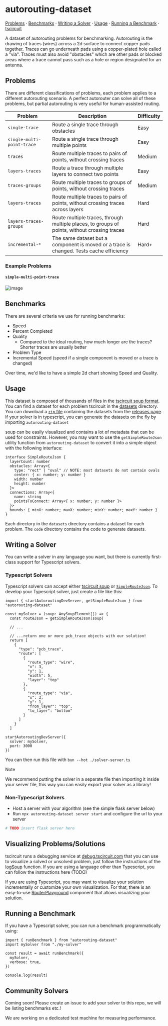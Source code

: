 # autorouting-dataset

[Problems](#problems) &middot; [Benchmarks](#benchmarks) &middot; [Writing a Solver](#writing-a-solver) &middot; [Usage](#usage) &middot; [Running a Benchmark](#running-a-benchmark) &middot; [tscircuit](https://github.com/tscircuit/tscircuit)

A dataset of autorouting problems for benchmarking. Autorouting
is the drawing of traces (wires) across a 2d surface to connect
copper pads together. Traces can go underneath pads using a
copper-plated hole called a "via". Traces must also avoid "obstacles"
which are other pads or blocked areas where a trace cannot pass
such as a hole or region designated for an antenna.

## Problems

There are different classifications of problems, each problem
applies to a different autorouting scenario. A perfect autorouter
can solve all of these problems, but partial autorouting is
very useful for human-assisted routing.

| Problem                    | Description                                                                                  | Difficulty |
| -------------------------- | -------------------------------------------------------------------------------------------- | ---------- |
| `single-trace`             | Route a single trace through obstacles                                                       | Easy       |
| `single-multi-point-trace` | Route a single trace through multiple points                                                 | Easy       |
| `traces`                   | Route multiple traces to pairs of points, without crossing traces                            | Medium     |
| `layers-traces`            | Route a trace through multiple layers to connect two points                                  | Easy       |
| `traces-groups`            | Route multiple traces to groups of points, without crossing traces                           | Medium     |
| `layers-traces`            | Route multiple traces to pairs of points, without crossing traces across layers              | Hard       |
| `layers-traces-groups`     | Route multiple traces, through multiple places, to groups of points, without crossing traces | Hard       |
| `incremental-*`            | The same dataset but a component is moved or a trace is changed. Tests cache efficiency      | Hard+      |

### Example Problems

#### `simple-multi-point-trace`

![image](https://github.com/user-attachments/assets/6f21ae45-191a-4f3a-aeb2-8b56576a1ece)

## Benchmarks

There are several criteria we use for running benchmarks:

- Speed
- Percent Completed
- Quality
  - Compared to the ideal routing, how much longer are the traces? Shorter traces are usually better
- Problem Type
- Incremental Speed (speed if a single component is moved or a trace is changed)

Over time, we'd like to have a simple 2d chart showing Speed and Quality.

## Usage

This dataset is composed of thousands of files in the [tscircuit soup format](https://docs.tscircuit.com/api-reference/advanced/soup). You
can find a dataset for each problem tscircuit in the [datasets](./datasets) directory. You can download a [`zip` file](#) containing the datasets
from the [releases page](#). If your solver is in typescript, you can generate the datasets on the fly by importing `autorouting-dataset`

soup can be easily visualized and contains a lot of metadata that can be used for constraints. However, you may want to use the `getSimpleRouteJson`
utility function from `autorouting-dataset` to convert it into a simple object with the following interface:

```tsx
interface SimpleRouteJson {
  layerCount: number
  obstacles: Array<{
    type: "rect" | "oval" // NOTE: most datasets do not contain ovals
    center: { x: number; y: number }
    width: number
    height: number
  }>
  connections: Array<{
    name: string
    pointsToConnect: Array<{ x: number; y: number }>
  }>
  bounds: { minX: number; maxX: number; minY: number; maxY: number }
}
```

Each directory in the `datasets` directory contains a dataset for each problem. The `code` directory contains the code to generate datasets.

## Writing a Solver

You can write a solver in any language you want, but there is currently first-class support for Typescript solvers.

### Typescript Solvers

Typescript solvers can accept either [tscircuit soup](https://docs.tscircuit.com/api-reference/advanced/soup) or [`SimpleRouteJson`](#usage). To develop
your Typescript solver, just create a file like this:

```tsx
import { startAutoroutingDevServer, getSimpleRouteJson } from "autorouting-dataset"

const mySolver = (soup: AnySoupElement[]) => {
  const routeJson = getSimpleRouteJson(soup)

  // ...

  // ...return one or more pcb_trace objects with our solution!
  return [
    {
      "type": "pcb_trace",
      "route": [
        {
          "route_type": "wire",
          "x": 3,
          "y": 1,
          "width": 5,
          "layer": "top"
        },
        {
          "route_type": "via",
          "x": 3,
          "y": 1,
          "from_layer": "top",
          "to_layer": "bottom"
        }
      ]
    }
  ]

startAutoroutingDevServer({
  solver: mySolver,
  port: 3000
})
```

You can then run this file with `bun --hot ./solver-server.ts`

> [!NOTE]
> We recommend putting the solver in a separate file then importing it inside your server file, this way
> you can easily export your solver as a library!

### Non-Typescript Solvers

- Host a server with your algorithm (see the simple flask server below)
- Run `npx autorouting-dataset server start` and configure the url to your server

```python
# TODO insert flask server here
```

## Visualizing Problems/Solutions

tscircuit runs a debugging service at [debug.tscircuit.com](https://debug.tscircuit.com) that you can use to visualize a solved or unsolved problem,
just follow the instructions of the [logSoup](https://github.com/tscircuit/log-soup) function. If you are using a language other than Typescript,
you can follow the instructions here (TODO)

If you are using Typescript, you may want to visualize your solution incrementally or customize your own visualization. For that, there is an easy-to-use
[RouterPlayground](#) component that allows visualizing your solution.

## Running a Benchmark

If you have a Typescript solver, you can run a benchmark programmatically using:

```tsx
import { runBenchmark } from "autorouting-dataset"
import mySolver from "./my-solver"

const result = await runBenchmark({
  mySolver,
  verbose: true,
})

console.log(result)
```

## Community Solvers

Coming soon! Please create an issue to add your solver to this repo, we will be listing benchmarks etc.!

We are working on a dedicated test machine for measuring performance.
